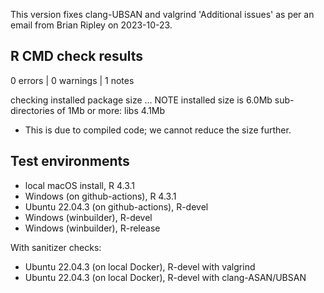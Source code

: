 This version fixes clang-UBSAN and valgrind 'Additional issues' as per
an email from Brian Ripley on 2023-10-23.
 
## R CMD check results

0 errors | 0 warnings | 1 notes

checking installed package size ... NOTE
    installed size is  6.0Mb
    sub-directories of 1Mb or more:
      libs   4.1Mb
      
* This is due to compiled code; we cannot reduce the size further.

## Test environments

* local macOS install, R 4.3.1
* Windows (on github-actions), R 4.3.1
* Ubuntu 22.04.3 (on github-actions), R-devel
* Windows (winbuilder), R-devel
* Windows (winbuilder), R-release

With sanitizer checks:
 
* Ubuntu 22.04.3 (on local Docker), R-devel with valgrind
* Ubuntu 22.04.3 (on local Docker), R-devel with clang-ASAN/UBSAN
